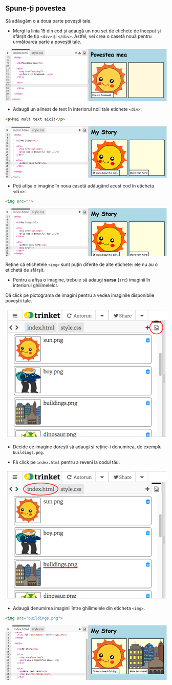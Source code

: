 ## Spune-ți povestea

Să adăugăm o a doua parte poveștii tale.

+ Mergi la linia 15 din cod și adaugă un nou set de etichete de început și sfârșit de tip `<div>` și `</div>`. Astfel, vei crea o casetă nouă pentru următoarea parte a poveștii tale.

![captură de ecran](images/story-div.png)

+ Adaugă un alineat de text în interiorul noii tale etichete `<div>`:

```html
<p>Mai mult text aici!</p>
```

![captură de ecran](images/story-paragraph.png)

+ Poți afișa o imagine în noua casetă adăugând acest cod în eticheta `<div>`:

```html
<img src="">
```

![captură de ecran](images/story-img-tag.png)

Reține că etichetele `<img>` sunt puțin diferite de alte etichete: ele nu au o etichetă de sfârșit.

+ Pentru a afișa o imagine, trebuie să adaugi **sursa** (`src`) imaginii în interiorul ghilimelelor.

Dă click pe pictograma de imagini pentru a vedea imaginile disponibile poveștii tale.

![captură de ecran](images/story-see-images.png)

+ Decide ce imagine dorești să adaugi și reține-i denumirea, de exemplu `buildings.png`.

+ Fă click pe `index.html` pentru a reveni la codul tău.

![captură de ecran](images/story-image-name.png)

+ Adaugă denumirea imaginii între ghilimelele din eticheta `<img>`.

```html
<img src="buildings.png">
```

![captură de ecran](images/story-image-name-add.png)